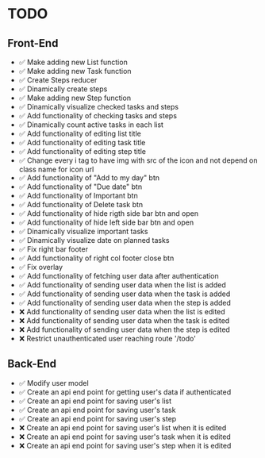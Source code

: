# TODO

## Front-End

- ✅ Make adding new List function
- ✅ Make adding new Task function
- ✅ Create Steps reducer
- ✅ Dinamically create steps
- ✅ Make adding new Step function
- ✅ Dinamically visualize checked tasks and steps
- ✅ Add functionality of checking tasks and steps
- ✅ Dinamically count active tasks in each list
- ✅ Add functionality of editing list title
- ✅ Add functionality of editing task title
- ✅ Add functionality of editing step title
- ✅ Change every i tag to have img with src of the icon and not depend on class name for icon url
- ✅ Add functionality of "Add to my day" btn
- ✅ Add functionality of "Due date" btn
- ✅ Add functionality of Important btn
- ✅ Add functionality of Delete task btn
- ✅ Add functionality of hide rigth side bar btn and open
- ✅ Add functionality of hide left side bar btn and open
- ✅ Dinamically visualize important tasks
- ✅ Dinamically visualize date on planned tasks
- ✅ Fix right bar footer
- ✅ Add functionality of right col footer close btn
- ✅ Fix overlay
- ✅ Add functionality of fetching user data after authentication
- ✅ Add functionality of sending user data when the list is added
- ✅ Add functionality of sending user data when the task is added
- ✅ Add functionality of sending user data when the step is added
- ❌ Add functionality of sending user data when the list is edited
- ❌ Add functionality of sending user data when the task is edited
- ❌ Add functionality of sending user data when the step is edited
- ❌ Restrict unauthenticated user reaching route '/todo'

## Back-End

- ✅ Modify user model
- ✅ Create an api end point for getting user's data if authenticated
- ✅ Create an api end point for saving user's list
- ✅ Create an api end point for saving user's task
- ✅ Create an api end point for saving user's step
- ❌ Create an api end point for saving user's list when it is edited
- ❌ Create an api end point for saving user's task when it is edited
- ❌ Create an api end point for saving user's step when it is edited
